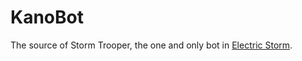 # KanoBot

The source of Storm Trooper, the one and only bot in [Electric Storm](http://tt.fm/electric_storm).

